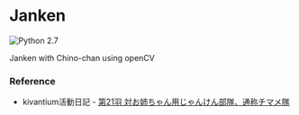 # Janken

![Python 2.7](https://img.shields.io/badge/python-2.7-blue.svg)

Janken with Chino-chan using openCV

### Reference
* kivantium活動日記 - [第21羽 対お姉ちゃん用じゃんけん部隊、通称チマメ隊](http://kivantium.hateblo.jp/entry/2015/12/21/005903)
